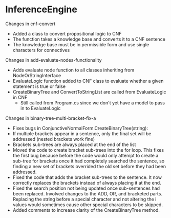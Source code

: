 # InferenceEngine

Changes in cnf-convert
 - Added a class to convert propositional logic to CNF
 - The function takes a knowledge base and converts it to a CNF sentence
 - The knowledge base must be in permissible form and use single characters for connectives
 
Changes in add-evaluate-nodes-functionality
 - Adds evaluate node function to all classes inheriting from NodeOrStringInterface
 - EvaluateLogic function added to CNF class to evaluate whether a given statement is true or false
 - CreateBinaryTree and ConvertToStringList are called from EvaluateLogic in CNF
	- Still called from Program.cs since we don't yet have a model to pass in to EvaluateLogic

Changes in binary-tree-multi-bracket-fix-a
 - Fixes bugs in ConjunctiveNormalForm.CreateBinaryTree(string):
  - If multiple brackets appear in a sentence, only the final set will be addressed (nested brackets work fine)
  - Brackets sub-trees are always placed at the end of the list
 - Moved the code to create bracket sub-trees into the for loop. This fixes the first bug because before the code would only attempt to create a sub-tree for brackets once it had completely searched the sentence, so finding a new set of brackets overrided the old set before they had been addressed.
 - Fixed the code that adds the bracket sub-trees to the sentence. It now correctly replaces the brackets instead of always placing it at the end.
 - Fixed the search position not being updated once sub-sentences had been replaced. Involved changes to the ADD, OR, and bracketed parts. Replacing the string before a special character and not altering the i values would sometimes cause other special characters to be skipped.
 - Added comments to increase clarity of the CreateBinaryTree method.